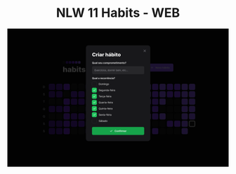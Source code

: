 
<div align="center" id="web">

<h1 align="center">NLW 11 Habits - WEB</h1>

<img src="../.github/images/web.png" alt="Nlw 11 Habits" />

</div>
